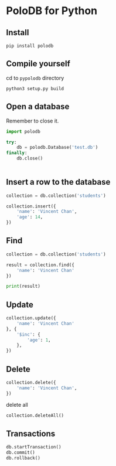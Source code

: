 
# PoloDB for Python

## Install

```
pip install polodb
```

## Compile yourself

cd to `pypolodb` directory

```shell script
python3 setup.py build
```

## Open a database

Remember to close it.

```python
import polodb

try:
    db = polodb.Database('test.db')
finally:
    db.close()
    
```

## Insert a row to the database

```python
collection = db.collection('students')

collection.insert({
    'name': 'Vincent Chan',
    'age': 14,
})
```

## Find

```python
collection = db.collection('students')

result = collection.find({
    'name': 'Vincent Chan'
})

print(result)
```

## Update

```python
collection.update({
    'name': 'Vincent Chan'
}, {
    '$inc': {
        'age': 1,
    },
})
```

## Delete

```python
collection.delete({
    'name': 'Vincent Chan',
})
```

delete all

```python
collection.deleteAll()
```

## Transactions

```python
db.startTransaction()
db.commit()
db.rollback()
```
